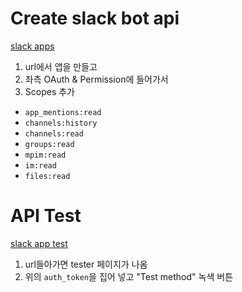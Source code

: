 # Create slack bot api

[slack apps](https://api.slack.com/apps)

1. url에서 앱을 만들고
2. 좌측 OAuth & Permission에 들어가서
3. Scopes 추가
 - `app_mentions:read`
 - `channels:history`
 - `channels:read`
 - `groups:read`
 - `mpim:read`
 - `im:read`
 - `files:read`

# API Test

[slack app test](https://api.slack.com/methods/conversations.list/test)

1. url들아가면 tester 페이지가 나옴
2. 위의 `auth_token`을 집어 넣고 "Test method" 녹색 버튼
